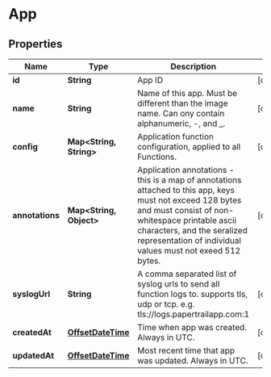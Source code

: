 
# App

## Properties
Name | Type | Description | Notes
------------ | ------------- | ------------- | -------------
**id** | **String** | App ID |  [optional]
**name** | **String** | Name of this app. Must be different than the image name. Can ony contain alphanumeric, -, and _. |  [optional]
**config** | **Map&lt;String, String&gt;** | Application function configuration, applied to all Functions. |  [optional]
**annotations** | **Map&lt;String, Object&gt;** | Application annotations - this is a map of annotations attached to this app, keys must not exceed 128 bytes and must consist of non-whitespace printable ascii characters, and the seralized representation of individual values must not exeed 512 bytes. |  [optional]
**syslogUrl** | **String** | A comma separated list of syslog urls to send all function logs to. supports tls, udp or tcp. e.g. tls://logs.papertrailapp.com:1 |  [optional]
**createdAt** | [**OffsetDateTime**](OffsetDateTime.md) | Time when app was created. Always in UTC. |  [optional]
**updatedAt** | [**OffsetDateTime**](OffsetDateTime.md) | Most recent time that app was updated. Always in UTC. |  [optional]



